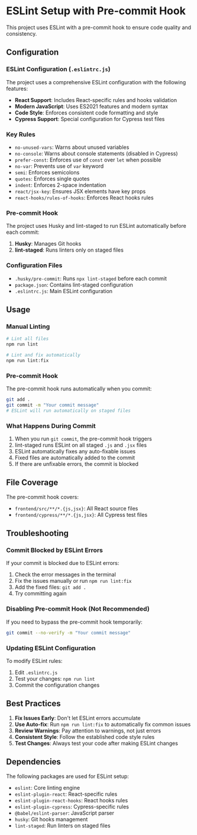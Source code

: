 # ESLint Setup with Pre-commit Hook

This project uses ESLint with a pre-commit hook to ensure code quality and consistency.

## Configuration

### ESLint Configuration (`.eslintrc.js`)

The project uses a comprehensive ESLint configuration with the following features:

- **React Support**: Includes React-specific rules and hooks validation
- **Modern JavaScript**: Uses ES2021 features and modern syntax
- **Code Style**: Enforces consistent code formatting and style
- **Cypress Support**: Special configuration for Cypress test files

### Key Rules

- `no-unused-vars`: Warns about unused variables
- `no-console`: Warns about console statements (disabled in Cypress)
- `prefer-const`: Enforces use of `const` over `let` when possible
- `no-var`: Prevents use of `var` keyword
- `semi`: Enforces semicolons
- `quotes`: Enforces single quotes
- `indent`: Enforces 2-space indentation
- `react/jsx-key`: Ensures JSX elements have key props
- `react-hooks/rules-of-hooks`: Enforces React hooks rules

### Pre-commit Hook

The project uses Husky and lint-staged to run ESLint automatically before each commit:

1. **Husky**: Manages Git hooks
2. **lint-staged**: Runs linters only on staged files

### Configuration Files

- `.husky/pre-commit`: Runs `npx lint-staged` before each commit
- `package.json`: Contains lint-staged configuration
- `.eslintrc.js`: Main ESLint configuration

## Usage

### Manual Linting

```bash
# Lint all files
npm run lint

# Lint and fix automatically
npm run lint:fix
```

### Pre-commit Hook

The pre-commit hook runs automatically when you commit:

```bash
git add .
git commit -m "Your commit message"
# ESLint will run automatically on staged files
```

### What Happens During Commit

1. When you run `git commit`, the pre-commit hook triggers
2. lint-staged runs ESLint on all staged `.js` and `.jsx` files
3. ESLint automatically fixes any auto-fixable issues
4. Fixed files are automatically added to the commit
5. If there are unfixable errors, the commit is blocked

## File Coverage

The pre-commit hook covers:
- `frontend/src/**/*.{js,jsx}`: All React source files
- `frontend/cypress/**/*.{js,jsx}`: All Cypress test files

## Troubleshooting

### Commit Blocked by ESLint Errors

If your commit is blocked due to ESLint errors:

1. Check the error messages in the terminal
2. Fix the issues manually or run `npm run lint:fix`
3. Add the fixed files: `git add .`
4. Try committing again

### Disabling Pre-commit Hook (Not Recommended)

If you need to bypass the pre-commit hook temporarily:

```bash
git commit --no-verify -m "Your commit message"
```

### Updating ESLint Configuration

To modify ESLint rules:

1. Edit `.eslintrc.js`
2. Test your changes: `npm run lint`
3. Commit the configuration changes

## Best Practices

1. **Fix Issues Early**: Don't let ESLint errors accumulate
2. **Use Auto-fix**: Run `npm run lint:fix` to automatically fix common issues
3. **Review Warnings**: Pay attention to warnings, not just errors
4. **Consistent Style**: Follow the established code style rules
5. **Test Changes**: Always test your code after making ESLint changes

## Dependencies

The following packages are used for ESLint setup:

- `eslint`: Core linting engine
- `eslint-plugin-react`: React-specific rules
- `eslint-plugin-react-hooks`: React hooks rules
- `eslint-plugin-cypress`: Cypress-specific rules
- `@babel/eslint-parser`: JavaScript parser
- `husky`: Git hooks management
- `lint-staged`: Run linters on staged files 
